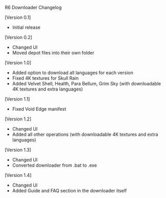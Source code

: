 R6 Downloader Changelog

[Version 0.1]
- Initial release

[Version 0.2]
- Changed UI
- Moved depot files into their own folder

[Version 1.0]
- Added option to download all languages for each version
- Fixed 4K textures for Skull Rain
- Added Velvet Shell, Health, Para Bellum, Grim Sky (with downloadable 4K textures and extra languages)

[Version 1.1]
- Fixed Void Edge manifest

[Version 1.2]
- Changed UI
- Added all other operations (with downloadable 4K textures and extra languages)

[Version 1.3]
- Changed UI
- Converted downloader from .bat to .exe

[Version 1.4]
- Changed UI
- Added Guide and FAQ section in the downloader itself
